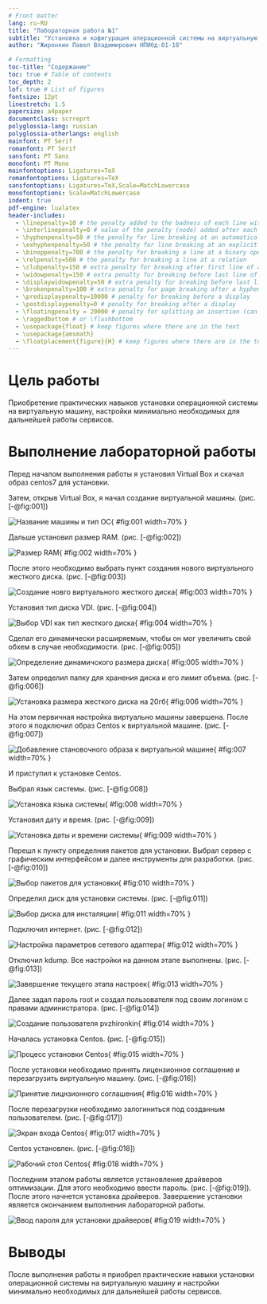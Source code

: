 ```yaml
---
# Front matter
lang: ru-RU
title: "Лабораторная работа №1"
subtitle: "Установка и кофигурация операционной системы на виртуальную машину"
author: "Жиронкин Павел Владимирович НПИбд-01-18"

# Formatting
toc-title: "Содержание"
toc: true # Table of contents
toc_depth: 2
lof: true # List of figures
fontsize: 12pt
linestretch: 1.5
papersize: a4paper
documentclass: scrreprt
polyglossia-lang: russian
polyglossia-otherlangs: english
mainfont: PT Serif
romanfont: PT Serif
sansfont: PT Sans
monofont: PT Mono
mainfontoptions: Ligatures=TeX
romanfontoptions: Ligatures=TeX
sansfontoptions: Ligatures=TeX,Scale=MatchLowercase
monofontoptions: Scale=MatchLowercase
indent: true
pdf-engine: lualatex
header-includes:
  - \linepenalty=10 # the penalty added to the badness of each line within a paragraph (no associated penalty node) Increasing the υalue makes tex try to haυe fewer lines in the paragraph.
  - \interlinepenalty=0 # υalue of the penalty (node) added after each line of a paragraph.
  - \hyphenpenalty=50 # the penalty for line breaking at an automatically inserted hyphen
  - \exhyphenpenalty=50 # the penalty for line breaking at an explicit hyphen
  - \binoppenalty=700 # the penalty for breaking a line at a binary operator
  - \relpenalty=500 # the penalty for breaking a line at a relation
  - \clubpenalty=150 # extra penalty for breaking after first line of a paragraph
  - \widowpenalty=150 # extra penalty for breaking before last line of a paragraph
  - \displaywidowpenalty=50 # extra penalty for breaking before last line before a display math
  - \brokenpenalty=100 # extra penalty for page breaking after a hyphenated line
  - \predisplaypenalty=10000 # penalty for breaking before a display
  - \postdisplaypenalty=0 # penalty for breaking after a display
  - \floatingpenalty = 20000 # penalty for splitting an insertion (can only be split footnote in standard LaTeX)
  - \raggedbottom # or \flushbottom
  - \usepackage{float} # keep figures where there are in the text
  - \usepackage{amsmath}
  - \floatplacement{figure}{H} # keep figures where there are in the text
---
```



# Цель работы

Приобретение практических навыков установки операционной системы на виртуальную машину, настройки минимально необходимых для дальнейшей работы сервисов.

# Выполнение лабораторной работы

Перед началом выполнения работы я установил Virtual Box и скачал образ centos7 для установки.

Затем, открыв Virtual Box, я начал создание виртуальной машины. (рис. [-@fig:001])

![Название машины и тип ОС](image/1.png){ #fig:001 width=70% }

Дальше установил размер RAM.  (рис. [-@fig:002])

![Размер RAM](image/2.png){ #fig:002 width=70% }

После этого необходимо выбрать пункт создания нового виртуального жесткого диска. (рис. [-@fig:003])

![Создание новго виртуального жесткого диска](image/3.png){ #fig:003 width=70% }

Установил тип диска VDI. (рис. [-@fig:004])

![Выбор VDI как тип жесткого диска](image/4.png){ #fig:004 width=70% }

Сделал его динамически расширяемым, чтобы он мог увеличить свой обхем в случае необходимости. (рис. [-@fig:005])

![Определение динамичского размера диска](image/5.png){ #fig:005 width=70% }

Затем определил папку для хранения диска и его лимит объема. (рис. [-@fig:006])

![Установка размера жесткого диска на 20гб](image/6.png){ #fig:006 width=70% }

На этом первичная настройка виртуально машины завершена. После этого я подключил образ Centos к виртуальной машине. (рис. [-@fig:007])

![Добавление становочного образа к виртуальной машине](image/7.png){ #fig:007 width=70% }

И приступил к установке Centos. 

Выбрал язык системы. (рис. [-@fig:008])

![Установка языка системы](image/8.png){ #fig:008 width=70% }

Установил дату и время. (рис. [-@fig:009])

![Установка даты и времени системы](image/9.png){ #fig:009 width=70% }

Перешл к пункту определния пакетов для установки. Выбрал сервер с графическим интерфейсом и далее инструменты для разработки. (рис. [-@fig:010])

![Выбор пакетов для установки](image/10.png){ #fig:010 width=70% }

Определил диск для установки системы. (рис. [-@fig:011])

![Выбор диска для инсталяции](image/11.png){ #fig:011 width=70% }

Подключил интернет. (рис. [-@fig:012])

![Настройка параметров сетевого адаптера](image/12.png){ #fig:012 width=70% }

Отключил kdump. Все настройки на данном этапе выполнены. (рис. [-@fig:013])

![Завершение текущего этапа настроек](image/13.png){ #fig:013 width=70% }

Далее задал пароль root и создал пользователя под своим логином с правами администратора. (рис. [-@fig:014])

![Создание пользователя *pvzhironkin*](image/14.png){ #fig:014 width=70% }

Началась установка Centos. (рис. [-@fig:015])

![Процесс установки Centos](image/15.png){ #fig:015 width=70% }

После установки необходимо принять лицензионное соглашение и перезагрузить виртуальную машину. (рис. [-@fig:016])

![Принятие лицнзионного соглашения](image/16.png){ #fig:016 width=70% }

После перезагрузки необходимо залогиниться под созданным пользователем. (рис. [-@fig:017])

![Экран входа Centos](image/17.png){ #fig:017 width=70% }

Centos установлен. (рис. [-@fig:018])

![Рабочий стол Centos](image/18.png){ #fig:018 width=70% }

Последним этапом работы является установление драйверов оптимизации. Для этого необходимо ввести пароль. (рис. [-@fig:019]).
После этого начнется установка драйверов. Завершение установки является окончанием выполнения лабораторной работы.

![Ввод пароля для установки драйверов](image/19.png){ #fig:019 width=70% }

# Выводы

После выполнения работы я приобрел практические навыки установки операционной системы на виртуальную машину и настройки минимально необходимых для дальнейшей работы сервисов.
